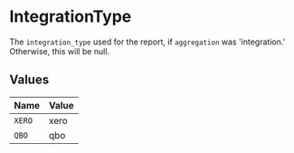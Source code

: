 # IntegrationType

The `integration_type` used for the report, if `aggregation` was 'integration.' Otherwise, this will be null.


## Values

| Name   | Value  |
| ------ | ------ |
| `XERO` | xero   |
| `QBO`  | qbo    |